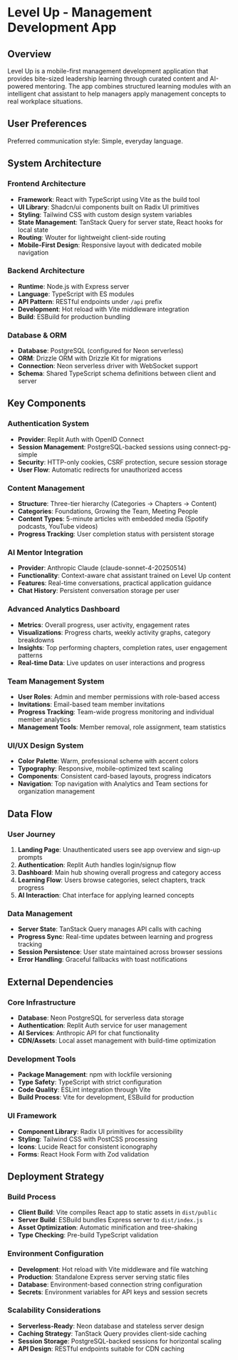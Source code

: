 # Level Up - Management Development App

## Overview

Level Up is a mobile-first management development application that provides bite-sized leadership learning through curated content and AI-powered mentoring. The app combines structured learning modules with an intelligent chat assistant to help managers apply management concepts to real workplace situations.

## User Preferences

Preferred communication style: Simple, everyday language.

## System Architecture

### Frontend Architecture
- **Framework**: React with TypeScript using Vite as the build tool
- **UI Library**: Shadcn/ui components built on Radix UI primitives
- **Styling**: Tailwind CSS with custom design system variables
- **State Management**: TanStack Query for server state, React hooks for local state
- **Routing**: Wouter for lightweight client-side routing
- **Mobile-First Design**: Responsive layout with dedicated mobile navigation

### Backend Architecture
- **Runtime**: Node.js with Express server
- **Language**: TypeScript with ES modules
- **API Pattern**: RESTful endpoints under `/api` prefix
- **Development**: Hot reload with Vite middleware integration
- **Build**: ESBuild for production bundling

### Database & ORM
- **Database**: PostgreSQL (configured for Neon serverless)
- **ORM**: Drizzle ORM with Drizzle Kit for migrations
- **Connection**: Neon serverless driver with WebSocket support
- **Schema**: Shared TypeScript schema definitions between client and server

## Key Components

### Authentication System
- **Provider**: Replit Auth with OpenID Connect
- **Session Management**: PostgreSQL-backed sessions using connect-pg-simple
- **Security**: HTTP-only cookies, CSRF protection, secure session storage
- **User Flow**: Automatic redirects for unauthorized access

### Content Management
- **Structure**: Three-tier hierarchy (Categories → Chapters → Content)
- **Categories**: Foundations, Growing the Team, Meeting People
- **Content Types**: 5-minute articles with embedded media (Spotify podcasts, YouTube videos)
- **Progress Tracking**: User completion status with persistent storage

### AI Mentor Integration
- **Provider**: Anthropic Claude (claude-sonnet-4-20250514)
- **Functionality**: Context-aware chat assistant trained on Level Up content
- **Features**: Real-time conversations, practical application guidance
- **Chat History**: Persistent conversation storage per user

### Advanced Analytics Dashboard
- **Metrics**: Overall progress, user activity, engagement rates
- **Visualizations**: Progress charts, weekly activity graphs, category breakdowns
- **Insights**: Top performing chapters, completion rates, user engagement patterns
- **Real-time Data**: Live updates on user interactions and progress

### Team Management System
- **User Roles**: Admin and member permissions with role-based access
- **Invitations**: Email-based team member invitations
- **Progress Tracking**: Team-wide progress monitoring and individual member analytics
- **Management Tools**: Member removal, role assignment, team statistics

### UI/UX Design System
- **Color Palette**: Warm, professional scheme with accent colors
- **Typography**: Responsive, mobile-optimized text scaling
- **Components**: Consistent card-based layouts, progress indicators
- **Navigation**: Top navigation with Analytics and Team sections for organization management

## Data Flow

### User Journey
1. **Landing Page**: Unauthenticated users see app overview and sign-up prompts
2. **Authentication**: Replit Auth handles login/signup flow
3. **Dashboard**: Main hub showing overall progress and category access
4. **Learning Flow**: Users browse categories, select chapters, track progress
5. **AI Interaction**: Chat interface for applying learned concepts

### Data Management
- **Server State**: TanStack Query manages API calls with caching
- **Progress Sync**: Real-time updates between learning and progress tracking
- **Session Persistence**: User state maintained across browser sessions
- **Error Handling**: Graceful fallbacks with toast notifications

## External Dependencies

### Core Infrastructure
- **Database**: Neon PostgreSQL for serverless data storage
- **Authentication**: Replit Auth service for user management
- **AI Services**: Anthropic API for chat functionality
- **CDN/Assets**: Local asset management with build-time optimization

### Development Tools
- **Package Management**: npm with lockfile versioning
- **Type Safety**: TypeScript with strict configuration
- **Code Quality**: ESLint integration through Vite
- **Build Process**: Vite for development, ESBuild for production

### UI Framework
- **Component Library**: Radix UI primitives for accessibility
- **Styling**: Tailwind CSS with PostCSS processing
- **Icons**: Lucide React for consistent iconography
- **Forms**: React Hook Form with Zod validation

## Deployment Strategy

### Build Process
- **Client Build**: Vite compiles React app to static assets in `dist/public`
- **Server Build**: ESBuild bundles Express server to `dist/index.js`
- **Asset Optimization**: Automatic minification and tree-shaking
- **Type Checking**: Pre-build TypeScript validation

### Environment Configuration
- **Development**: Hot reload with Vite middleware and file watching
- **Production**: Standalone Express server serving static files
- **Database**: Environment-based connection string configuration
- **Secrets**: Environment variables for API keys and session secrets

### Scalability Considerations
- **Serverless-Ready**: Neon database and stateless server design
- **Caching Strategy**: TanStack Query provides client-side caching
- **Session Storage**: PostgreSQL-backed sessions for horizontal scaling
- **API Design**: RESTful endpoints suitable for CDN caching